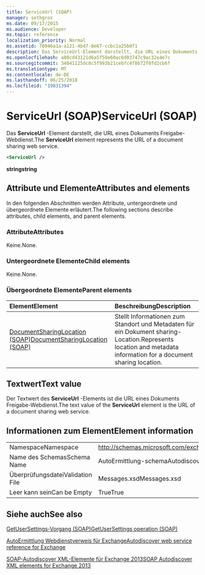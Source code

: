 ```yaml
---
title: ServiceUrl (SOAP)
manager: sethgros
ms.date: 09/17/2015
ms.audience: Developer
ms.topic: reference
localization_priority: Normal
ms.assetid: 70946a1a-a121-4b47-8e67-ccbc1a25b0f1
description: Das ServiceUrl-Element darstellt, die URL eines Dokuments Freigabe-Webdienst.
ms.openlocfilehash: a80cd43121d6a5f58e60ac6d03747c9ac32e4e7c
ms.sourcegitcommit: 34041125dc8c5f993b21cebfc4f8b72f0fd2cb6f
ms.translationtype: MT
ms.contentlocale: de-DE
ms.lasthandoff: 06/25/2018
ms.locfileid: "19831394"
---
```

# <a name="serviceurl-soap"></a><span data-ttu-id="8ec7f-103">ServiceUrl (SOAP)</span><span class="sxs-lookup"><span data-stu-id="8ec7f-103">ServiceUrl (SOAP)</span></span>

<span data-ttu-id="8ec7f-104">Das **ServiceUrl** -Element darstellt, die URL eines Dokuments Freigabe-Webdienst.</span><span class="sxs-lookup"><span data-stu-id="8ec7f-104">The **ServiceUrl** element represents the URL of a document sharing web service.</span></span> 
  
```XML
<ServiceUrl />
```

 <span data-ttu-id="8ec7f-105">**string**</span><span class="sxs-lookup"><span data-stu-id="8ec7f-105">**string**</span></span>
## <a name="attributes-and-elements"></a><span data-ttu-id="8ec7f-106">Attribute und Elemente</span><span class="sxs-lookup"><span data-stu-id="8ec7f-106">Attributes and elements</span></span>

<span data-ttu-id="8ec7f-107">In den folgenden Abschnitten werden Attribute, untergeordnete und übergeordnete Elemente erläutert.</span><span class="sxs-lookup"><span data-stu-id="8ec7f-107">The following sections describe attributes, child elements, and parent elements.</span></span>
  
### <a name="attributes"></a><span data-ttu-id="8ec7f-108">Attribute</span><span class="sxs-lookup"><span data-stu-id="8ec7f-108">Attributes</span></span>

<span data-ttu-id="8ec7f-109">Keine.</span><span class="sxs-lookup"><span data-stu-id="8ec7f-109">None.</span></span>
  
### <a name="child-elements"></a><span data-ttu-id="8ec7f-110">Untergeordnete Elemente</span><span class="sxs-lookup"><span data-stu-id="8ec7f-110">Child elements</span></span>

<span data-ttu-id="8ec7f-111">Keine.</span><span class="sxs-lookup"><span data-stu-id="8ec7f-111">None.</span></span>
  
### <a name="parent-elements"></a><span data-ttu-id="8ec7f-112">Übergeordnete Elemente</span><span class="sxs-lookup"><span data-stu-id="8ec7f-112">Parent elements</span></span>

|<span data-ttu-id="8ec7f-113">**Element**</span><span class="sxs-lookup"><span data-stu-id="8ec7f-113">**Element**</span></span>|<span data-ttu-id="8ec7f-114">**Beschreibung**</span><span class="sxs-lookup"><span data-stu-id="8ec7f-114">**Description**</span></span>|
|:-----|:-----|
|[<span data-ttu-id="8ec7f-115">DocumentSharingLocation (SOAP)</span><span class="sxs-lookup"><span data-stu-id="8ec7f-115">DocumentSharingLocation (SOAP)</span></span>](documentsharinglocation-soap.md) <br/> |<span data-ttu-id="8ec7f-116">Stellt Informationen zum Standort und Metadaten für ein Dokument sharing-Location.</span><span class="sxs-lookup"><span data-stu-id="8ec7f-116">Represents location and metadata information for a document sharing location.</span></span>  <br/> |
   
## <a name="text-value"></a><span data-ttu-id="8ec7f-117">Textwert</span><span class="sxs-lookup"><span data-stu-id="8ec7f-117">Text value</span></span>

<span data-ttu-id="8ec7f-118">Der Textwert des **ServiceUrl** -Elements ist die URL eines Dokuments Freigabe-Webdienst.</span><span class="sxs-lookup"><span data-stu-id="8ec7f-118">The text value of the **ServiceUrl** element is the URL of a document sharing web service.</span></span> 
  
## <a name="element-information"></a><span data-ttu-id="8ec7f-119">Informationen zum Element</span><span class="sxs-lookup"><span data-stu-id="8ec7f-119">Element information</span></span>

|||
|:-----|:-----|
|<span data-ttu-id="8ec7f-120">Namespace</span><span class="sxs-lookup"><span data-stu-id="8ec7f-120">Namespace</span></span>  <br/> |http://schemas.microsoft.com/exchange/2010/Autodiscover  <br/> |
|<span data-ttu-id="8ec7f-121">Name des Schemas</span><span class="sxs-lookup"><span data-stu-id="8ec7f-121">Schema Name</span></span>  <br/> |<span data-ttu-id="8ec7f-122">AutoErmittlung-schema</span><span class="sxs-lookup"><span data-stu-id="8ec7f-122">Autodiscover schema</span></span>  <br/> |
|<span data-ttu-id="8ec7f-123">Überprüfungsdatei</span><span class="sxs-lookup"><span data-stu-id="8ec7f-123">Validation File</span></span>  <br/> |<span data-ttu-id="8ec7f-124">Messages.xsd</span><span class="sxs-lookup"><span data-stu-id="8ec7f-124">Messages.xsd</span></span>  <br/> |
|<span data-ttu-id="8ec7f-125">Leer kann sein</span><span class="sxs-lookup"><span data-stu-id="8ec7f-125">Can be Empty</span></span>  <br/> |<span data-ttu-id="8ec7f-126">True</span><span class="sxs-lookup"><span data-stu-id="8ec7f-126">True</span></span>  <br/> |
   
## <a name="see-also"></a><span data-ttu-id="8ec7f-127">Siehe auch</span><span class="sxs-lookup"><span data-stu-id="8ec7f-127">See also</span></span>



[<span data-ttu-id="8ec7f-128">GetUserSettings-Vorgang (SOAP)</span><span class="sxs-lookup"><span data-stu-id="8ec7f-128">GetUserSettings operation (SOAP)</span></span>](getusersettings-operation-soap.md)


[<span data-ttu-id="8ec7f-129">AutoErmittlung Webdienstverweis für Exchange</span><span class="sxs-lookup"><span data-stu-id="8ec7f-129">Autodiscover web service reference for Exchange</span></span>](autodiscover-web-service-reference-for-exchange.md)
  
[<span data-ttu-id="8ec7f-130">SOAP-Autodiscover XML-Elemente für Exchange 2013</span><span class="sxs-lookup"><span data-stu-id="8ec7f-130">SOAP Autodiscover XML elements for Exchange 2013</span></span>](soap-autodiscover-xml-elements-for-exchange-2013.md)

